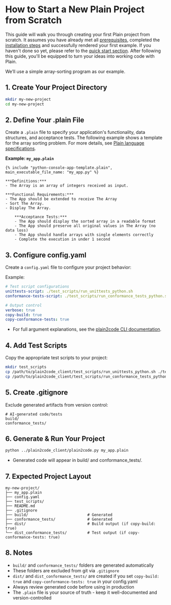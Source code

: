 # How to Start a New Plain Project from Scratch

This guide will walk you through creating your first Plain project from scratch.
It assumes you have already met all [prerequisites](../README.md#prerequisites), completed the [installation steps](../README.md/#installation-steps) and successfully rendered your first example. If you haven't done so yet, please refer to the [quick start section](../README.md#quick-start).
After following this guide, you'll be equipped to turn your ideas into working code with Plain.


We’ll use a simple array-sorting program as our example.
## 1. Create Your Project Directory

```bash
mkdir my-new-project
cd my-new-project
```

## 2. Define Your .plain File

Create a `.plain` file to specify your application's functionality, data structures, and acceptance tests. The following example shows a template for the array sorting problem. For more details, see [Plain language specifications](plain-language-specification.md).

**Example: `my_app.plain`**
```plain
{% include "python-console-app-template.plain", main_executable_file_name: "my_app.py" %}

***Definitions:***
- The Array is an array of integers received as input.

***Functional Requirements:***
- The App should be extended to receive The Array
- Sort The Array.
- Display The Array.

    ***Acceptance Tests:***
    - The App should display the sorted array in a readable format
    - The App should preserve all original values in The Array (no data loss)
    - The App should handle arrays with single elements correctly
    - Complete the execution in under 1 second

```

## 3. Configure config.yaml

Create a `config.yaml` file to configure your project behavior:

Example:
```yaml
# Test script configurations
unittests-script: ./test_scripts/run_unittests_python.sh
conformance-tests-script: ./test_scripts/run_conformance_tests_python.sh

# Output control
verbose: true
copy-build: true
copy-conformance-tests: true
```
- For full argument explanations, see the [plain2code CLI documentation](docs/plain2code_cli.md).


## 4. Add Test Scripts

Copy the appropriate test scripts to your project:

```bash
mkdir test_scripts
cp /path/to/plain2code_client/test_scripts/run_unittests_python.sh ./test_scripts/
cp /path/to/plain2code_client/test_scripts/run_conformance_tests_python.sh ./test_scripts/
```

## 5. Create .gitignore

Exclude generated artifacts from version control:

```gitignore
# AI-generated code/tests
build/
conformance_tests/
```

## 6. Generate & Run Your Project

```bash
python ../plain2code_client/plain2code.py my_app.plain
```
- Generated code will appear in build/ and conformance_tests/.

## 7. Expected Project Layout

```
my-new-project/
├── my_app.plain                   
├── config.yaml                     
├── test_scripts/                  
├── README.md                     
├── .gitignore                      
├── build/                          # Generated
├── conformance_tests/              # Generated
├── dist/                           # Build output (if copy-build: true)
└── dist_conformance_tests/         # Test output (if copy-conformance-tests: true)
```

## 8. Notes
- `build/` and `conformance_tests/` folders are generated automatically
- These folders are excluded from git via `.gitignore`
- `dist/` and `dist_conformance_tests/` are created if you set `copy-build: true` and `copy-conformance-tests: true` in your config.yaml
- Always review generated code before using in production
- The `.plain` file is your source of truth - keep it well-documented and version-controlled
